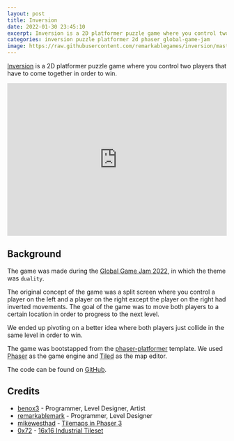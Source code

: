 ```yaml
---
layout: post
title: Inversion
date: 2022-01-30 23:45:10
excerpt: Inversion is a 2D platformer puzzle game where you control two players that have to come together in order to win.
categories: inversion puzzle platformer 2d phaser global-game-jam
image: https://raw.githubusercontent.com/remarkablegames/inversion/master/public/screenshot.png
---
```


[Inversion](https://remarkablegames.org/inversion/) is a 2D platformer puzzle game where you control two players that have to come together in order to win.

<iframe src="https://remarkablegames.org/inversion/" frameBorder="0" width="100%" height="350px"></iframe>

## Background

The game was made during the [Global Game Jam 2022](https://globalgamejam.org/2022/games/inversion-7), in which the theme was `duality`.

The original concept of the game was a split screen where you control a player on the left and a player on the right except the player on the right had inverted movements. The goal of the game was to move both players to a certain location in order to progress to the next level.

We ended up pivoting on a better idea where both players just collide in the same level in order to win.

The game was bootstapped from the [phaser-platformer](https://github.com/remarkablegames/phaser-platformer) template. We used [Phaser](https://phaser.io/) as the game engine and [Tiled](https://www.mapeditor.org/) as the map editor.

The code can be found on [GitHub](https://github.com/remarkablegames/inversion).

## Credits

- [benox3](https://github.com/benox3) - Programmer, Level Designer, Artist
- [remarkablemark](https://github.com/benox3) - Programmer, Level Designer
- [mikewesthad](https://github.com/mikewesthad) - [Tilemaps in Phaser 3](https://github.com/mikewesthad/phaser-3-tilemap-blog-posts)
- [0x72](https://itch.io/profile/0x72) - [16x16 Industrial Tileset](https://0x72.itch.io/16x16-industrial-tileset)
